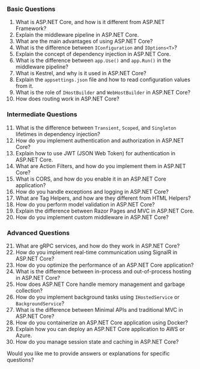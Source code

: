 ### **Basic Questions**
1. What is ASP.NET Core, and how is it different from ASP.NET Framework?
2. Explain the middleware pipeline in ASP.NET Core.
3. What are the main advantages of using ASP.NET Core?
4. What is the difference between `IConfiguration` and `IOptions<T>`?
5. Explain the concept of dependency injection in ASP.NET Core.
6. What is the difference between `app.Use()` and `app.Run()` in the middleware pipeline?
7. What is Kestrel, and why is it used in ASP.NET Core?
8. Explain the `appsettings.json` file and how to read configuration values from it.
9. What is the role of `IHostBuilder` and `WebHostBuilder` in ASP.NET Core?
10. How does routing work in ASP.NET Core?

### **Intermediate Questions**
11. What is the difference between `Transient`, `Scoped`, and `Singleton` lifetimes in dependency injection?
12. How do you implement authentication and authorization in ASP.NET Core?
13. Explain how to use JWT (JSON Web Token) for authentication in ASP.NET Core.
14. What are Action Filters, and how do you implement them in ASP.NET Core?
15. What is CORS, and how do you enable it in an ASP.NET Core application?
16. How do you handle exceptions and logging in ASP.NET Core?
17. What are Tag Helpers, and how are they different from HTML Helpers?
18. How do you perform model validation in ASP.NET Core?
19. Explain the difference between Razor Pages and MVC in ASP.NET Core.
20. How do you implement custom middleware in ASP.NET Core?

### **Advanced Questions**
21. What are gRPC services, and how do they work in ASP.NET Core?
22. How do you implement real-time communication using SignalR in ASP.NET Core?
23. How do you optimize the performance of an ASP.NET Core application?
24. What is the difference between in-process and out-of-process hosting in ASP.NET Core?
25. How does ASP.NET Core handle memory management and garbage collection?
26. How do you implement background tasks using `IHostedService` or `BackgroundService`?
27. What is the difference between Minimal APIs and traditional MVC in ASP.NET Core?
28. How do you containerize an ASP.NET Core application using Docker?
29. Explain how you can deploy an ASP.NET Core application to AWS or Azure.
30. How do you manage session state and caching in ASP.NET Core?

Would you like me to provide answers or explanations for specific questions?